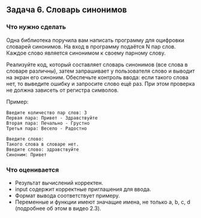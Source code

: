 ## Задача 6. Словарь синонимов
### Что нужно сделать
Одна библиотека поручила вам написать программу для оцифровки словарей синонимов. На вход в программу подаётся N пар слов. Каждое слово является синонимом к своему парному слову. 

Реализуйте код, который составляет словарь синонимов (все слова в словаре различны), затем запрашивает у пользователя слово и выводит на экран его синоним. Обеспечьте контроль ввода: если такого слова нет, то выведите ошибку и запросите слово ещё раз. При этом проверка не должна зависеть от регистра символов.

Пример:

```
Введите количество пар слов: 3
Первая пара: Привет - Здравствуйте
Вторая пара: Печально - Грустно
Третья пара: Весело - Радостно

Введите слово: 
Такого слова в словаре нет.
Введите слово: здравствуйте
Синоним: Привет
```
### Что оценивается
- Результат вычислений корректен.
- input содержит корректные приглашения для ввода. 
- Формат вывода соответствует примеру.
- Переменные и функции имеют значащие имена, не только a, b, c, d (подробнее об этом в видео 2.3).
